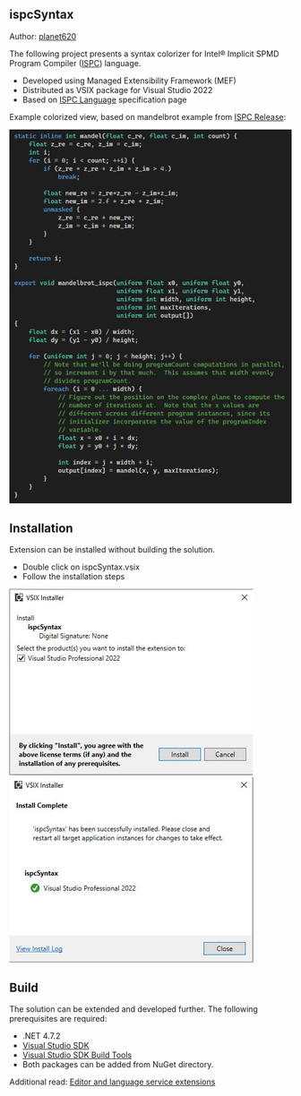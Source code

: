 ## ispcSyntax ##

Author: [planet620]

The following project presents a syntax colorizer for Intel® Implicit SPMD Program Compiler ([ISPC]) language.
* Developed using Managed Extensibility Framework (MEF)
* Distributed as VSIX package for Visual Studio 2022
* Based on [ISPC Language] specification page

Example colorized view, based on mandelbrot example from [ISPC Release]:

![Example view](example.jpg)

## Installation ##

Extension can be installed without building the solution.
* Double click on ispcSyntax.vsix
* Follow the installation steps

![Step1](install1.jpg)
![Step2](install2.jpg)

## Build ##

The solution can be extended and developed further. The following prerequisites are required:
* .NET 4.7.2
* [Visual Studio SDK]
* [Visual Studio SDK Build Tools]
* Both packages can be added from NuGet directory.

Additional read: [Editor and language service extensions]

[//]: # (links)

   [planet620]: <https://mpolaczyk.pl>
   [Visual Studio SDK]: <https://www.nuget.org/packages/Microsoft.VisualStudio.Sdk>
   [Visual Studio SDK Build Tools]: <https://www.nuget.org/packages/Microsoft.VSSDK.BuildTools>
   [ISPC]: <https://ispc.github.io/index.html>
   [ISPC Language]: <https://ispc.github.io/ispc.html#the-ispc-language>
   [ISPC Release]: <https://github.com/ispc/ispc/releases/download/v1.19.0/ispc-v1.19.0-windows.zip>
   [Editor and language service extensions]: <https://learn.microsoft.com/en-us/visualstudio/extensibility/editor-and-language-service-extensions?view=vs-2022>
